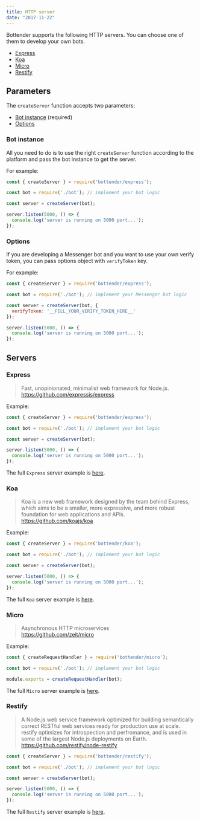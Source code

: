 ```yaml
---
title: HTTP server
date: "2017-11-22"
---
```


Bottender supports the following HTTP servers. You can choose one of them to develop your own bots.

- [Express](#express)
- [Koa](#koa)
- [Micro](#micro)
- [Restify](#restify)

## Parameters

The `createServer` function accepts two parameters:
- [Bot instance](#bot-instance) (required)
- [Options](#options)

### Bot instance

All you need to do is to use the right `createServer` function according to the platform and pass the bot instance to get the server.

For example:

```js
const { createServer } = require('bottender/express');

const bot = require('./bot'); // implement your bot logic

const server = createServer(bot);

server.listen(5000, () => {
  console.log('server is running on 5000 port...');
});
```

### Options

If you are developing a Messenger bot and you want to use your own verify token, you can pass options object with `verifyToken` key.

For example:

```js
const { createServer } = require('bottender/express');

const bot = require('./bot'); // implement your Messenger bot logic

const server = createServer(bot, {
  verifyToken: '__FILL_YOUR_VERIFY_TOKEN_HERE__'
});

server.listen(5000, () => {
  console.log('server is running on 5000 port...');
});
```

## Servers

### Express

> Fast, unopinionated, minimalist web framework for Node.js.   
https://github.com/expressjs/express

Example:

```js
const { createServer } = require('bottender/express');

const bot = require('./bot'); // implement your bot logic

const server = createServer(bot);

server.listen(5000, () => {
  console.log('server is running on 5000 port...');
});
```

The full `Express` server example is [here](https://github.com/Yoctol/bottender/tree/master/examples/server-express).

### Koa

> Koa is a new web framework designed by the team behind Express, which aims to be a smaller, more expressive, and more robust foundation for web applications and APIs.  
https://github.com/koajs/koa

Example:

```js
const { createServer } = require('bottender/koa');

const bot = require('./bot'); // implement your bot logic

const server = createServer(bot);

server.listen(5000, () => {
  console.log('server is running on 5000 port...');
});
```

The full `Koa` server example is [here](https://github.com/Yoctol/bottender/tree/master/examples/server-koa).

### Micro

> Asynchronous HTTP microservices  
https://github.com/zeit/micro

Example:

```js
const { createRequestHandler } = require('bottender/micro');

const bot = require('./bot'); // implement your bot logic

module.exports = createRequestHandler(bot);
```

The full `Micro` server example is [here](https://github.com/Yoctol/bottender/tree/master/examples/server-micro).

### Restify

> A Node.js web service framework optimized for building semantically correct RESTful web services ready for production use at scale. restify optimizes for introspection and perfromance, and is used in some of the largest Node.js deployments on Earth.  
https://github.com/restify/node-restify

```js
const { createServer } = require('bottender/restify');

const bot = require('./bot'); // implement your bot logic

const server = createServer(bot);

server.listen(5000, () => {
  console.log('server is running on 5000 port...');
});
```

The full `Restify` server example is [here](https://github.com/Yoctol/bottender/tree/master/examples/server-restify).
